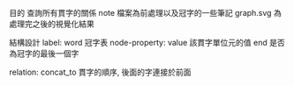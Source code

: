 目的
查詢所有貫字的關係
note 檔案為前處理以及冠字的一些筆記
graph.svg 為處理完之後的視覺化結果

結構設計
label: 
    word 冠字表
node-property:
    value<string> 該貫字單位元的值
    end<boolean> 是否為冠字的最後一個字

relation:
    concat_to 貫字的順序, 後面的字連接於前面
    
